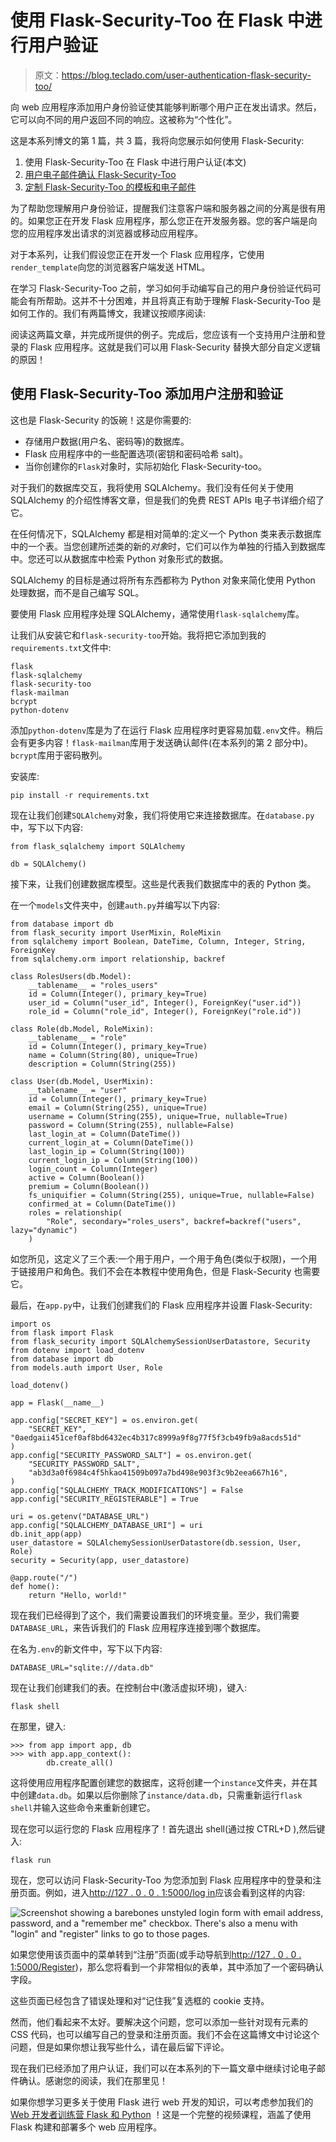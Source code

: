 # 使用 Flask-Security-Too 在 Flask 中进行用户验证

> 原文：<https://blog.teclado.com/user-authentication-flask-security-too/>

向 web 应用程序添加用户身份验证使其能够判断哪个用户正在发出请求。然后，它可以向不同的用户返回不同的响应。这被称为“个性化”。

这是本系列博文的第 1 篇，共 3 篇，我将向您展示如何使用 Flask-Security:

1.  使用 Flask-Security-Too 在 Flask 中进行用户认证(本文)
2.  [用户电子邮件确认 Flask-Security-Too](https://blog.teclado.com/email-confirmation-flask-security-too/)
3.  [定制 Flask-Security-Too 的模板和电子邮件](https://blog.teclado.com/customise-pages-emails-flask-security-too/)

为了帮助您理解用户身份验证，提醒我们注意客户端和服务器之间的分离是很有用的。如果您正在开发 Flask 应用程序，那么您正在开发服务器。您的客户端是向您的应用程序发出请求的浏览器或移动应用程序。

对于本系列，让我们假设您正在开发一个 Flask 应用程序，它使用`render_template`向您的浏览器客户端发送 HTML。

在学习 Flask-Security-Too 之前，学习如何手动编写自己的用户身份验证代码可能会有所帮助。这并不十分困难，并且将真正有助于理解 Flask-Security-Too 是如何工作的。我们有两篇博文，我建议按顺序阅读:

阅读这两篇文章，并完成所提供的例子。完成后，您应该有一个支持用户注册和登录的 Flask 应用程序。这就是我们可以用 Flask-Security 替换大部分自定义逻辑的原因！

## 使用 Flask-Security-Too 添加用户注册和验证

这也是 Flask-Security 的饭碗！这是你需要的:

*   存储用户数据(用户名、密码等)的数据库。
*   Flask 应用程序中的一些配置选项(密钥和密码哈希 salt)。
*   当你创建你的`Flask`对象时，实际初始化 Flask-Security-too。

对于我们的数据库交互，我将使用 SQLAlchemy。我们没有任何关于使用 SQLAlchemy 的介绍性博客文章，但是我们的免费 REST APIs 电子书详细介绍了它。

在任何情况下，SQLAlchemy 都是相对简单的:定义一个 Python 类来表示数据库中的一个表。当您创建所述类的新的*对象*时，它们可以作为单独的行插入到数据库中。您还可以从数据库中检索 Python 对象形式的数据。

SQLAlchemy 的目标是通过将所有东西都称为 Python 对象来简化使用 Python 处理数据，而不是自己编写 SQL。

要使用 Flask 应用程序处理 SQLAlchemy，通常使用`flask-sqlalchemy`库。

让我们从安装它和`flask-security-too`开始。我将把它添加到我的`requirements.txt`文件中:

```
flask
flask-sqlalchemy
flask-security-too
flask-mailman
bcrypt
python-dotenv 
```

添加`python-dotenv`库是为了在运行 Flask 应用程序时更容易加载`.env`文件。稍后会有更多内容！`flask-mailman`库用于发送确认邮件(在本系列的第 2 部分中)。`bcrypt`库用于密码散列。

安装库:

```
pip install -r requirements.txt 
```

现在让我们创建`SQLAlchemy`对象，我们将使用它来连接数据库。在`database.py`中，写下以下内容:

```
from flask_sqlalchemy import SQLAlchemy

db = SQLAlchemy() 
```

接下来，让我们创建数据库模型。这些是代表我们数据库中的表的 Python 类。

在一个`models`文件夹中，创建`auth.py`并编写以下内容:

```
from database import db
from flask_security import UserMixin, RoleMixin
from sqlalchemy import Boolean, DateTime, Column, Integer, String, ForeignKey
from sqlalchemy.orm import relationship, backref

class RolesUsers(db.Model):
    __tablename__ = "roles_users"
    id = Column(Integer(), primary_key=True)
    user_id = Column("user_id", Integer(), ForeignKey("user.id"))
    role_id = Column("role_id", Integer(), ForeignKey("role.id"))

class Role(db.Model, RoleMixin):
    __tablename__ = "role"
    id = Column(Integer(), primary_key=True)
    name = Column(String(80), unique=True)
    description = Column(String(255))

class User(db.Model, UserMixin):
    __tablename__ = "user"
    id = Column(Integer(), primary_key=True)
    email = Column(String(255), unique=True)
    username = Column(String(255), unique=True, nullable=True)
    password = Column(String(255), nullable=False)
    last_login_at = Column(DateTime())
    current_login_at = Column(DateTime())
    last_login_ip = Column(String(100))
    current_login_ip = Column(String(100))
    login_count = Column(Integer)
    active = Column(Boolean())
    premium = Column(Boolean())
    fs_uniquifier = Column(String(255), unique=True, nullable=False)
    confirmed_at = Column(DateTime())
    roles = relationship(
        "Role", secondary="roles_users", backref=backref("users", lazy="dynamic")
    ) 
```

如您所见，这定义了三个表:一个用于用户，一个用于角色(类似于权限)，一个用于链接用户和角色。我们不会在本教程中使用角色，但是 Flask-Security 也需要它。

最后，在`app.py`中，让我们创建我们的 Flask 应用程序并设置 Flask-Security:

```
import os
from flask import Flask
from flask_security import SQLAlchemySessionUserDatastore, Security
from dotenv import load_dotenv
from database import db
from models.auth import User, Role

load_dotenv()

app = Flask(__name__)

app.config["SECRET_KEY"] = os.environ.get(
    "SECRET_KEY", "0aedgaii451cef0af8bd6432ec4b317c8999a9f8g77f5f3cb49fb9a8acds51d"
)
app.config["SECURITY_PASSWORD_SALT"] = os.environ.get(
    "SECURITY_PASSWORD_SALT",
    "ab3d3a0f6984c4f5hkao41509b097a7bd498e903f3c9b2eea667h16",
)
app.config["SQLALCHEMY_TRACK_MODIFICATIONS"] = False
app.config["SECURITY_REGISTERABLE"] = True

uri = os.getenv("DATABASE_URL")
app.config["SQLALCHEMY_DATABASE_URI"] = uri
db.init_app(app)
user_datastore = SQLAlchemySessionUserDatastore(db.session, User, Role)
security = Security(app, user_datastore)

@app.route("/")
def home():
	return "Hello, world!" 
```

现在我们已经得到了这个，我们需要设置我们的环境变量。至少，我们需要`DATABASE_URL`，来告诉我们的 Flask 应用程序连接到哪个数据库。

在名为`.env`的新文件中，写下以下内容:

```
DATABASE_URL="sqlite:///data.db" 
```

现在让我们创建我们的表。在控制台中(激活虚拟环境)，键入:

```
flask shell 
```

在那里，键入:

```
>>> from app import app, db
>>> with app.app_context():
	 	db.create_all() 
```

这将使用应用程序配置创建您的数据库，这将创建一个`instance`文件夹，并在其中创建`data.db`。如果以后你删除了`instance/data.db`，只需重新运行`flask shell`并输入这些命令来重新创建它。

现在您可以运行您的 Flask 应用程序了！首先退出 shell(通过按 CTRL+D ),然后键入:

```
flask run 
```

现在，您可以访问 Flask-Security-Too 为您添加到 Flask 应用程序中的登录和注册页面。例如，进入[http://127 . 0 . 0 . 1:5000/log in](http://127.0.0.1:5000/login)应该会看到这样的内容:

![Screenshot showing a barebones unstyled login form with email address, password, and a "remember me" checkbox. There's also a menu with "login" and "register" links to go to those pages.](img/7b0694f6b5c02ffdb0cacacc0555bba8.png)

如果您使用该页面中的菜单转到“注册”页面(或手动导航到[http://127 . 0 . 0 . 1:5000/Register](http://127.0.0.1:5000/register))，那么您将看到一个非常相似的表单，其中添加了一个密码确认字段。

这些页面已经包含了错误处理和对“记住我”复选框的 cookie 支持。

然而，他们看起来不太好。要解决这个问题，您可以添加一些针对现有元素的 CSS 代码，也可以编写自己的登录和注册页面。我们不会在这篇博文中讨论这个问题，但是如果你想让我写些什么，请在最后留下评论。

现在我们已经添加了用户认证，我们可以在本系列的下一篇文章中继续讨论电子邮件确认。感谢您的阅读，我们在那里见！

如果你想学习更多关于使用 Flask 进行 web 开发的知识，可以考虑参加我们的 [Web 开发者训练营 Flask 和 Python](https://go.tecla.do/web-dev-course-sale) ！这是一个完整的视频课程，涵盖了使用 Flask 构建和部署多个 web 应用程序。